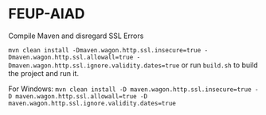 # FEUP-AIAD

Compile Maven and disregard SSL Errors

`mvn clean install -Dmaven.wagon.http.ssl.insecure=true -Dmaven.wagon.http.ssl.allowall=true -Dmaven.wagon.http.ssl.ignore.validity.dates=true`
or run `build.sh` to build the project and run it.

For Windows:
`mvn clean install -D maven.wagon.http.ssl.insecure=true -D maven.wagon.http.ssl.allowall=true -D maven.wagon.http.ssl.ignore.validity.dates=true`
